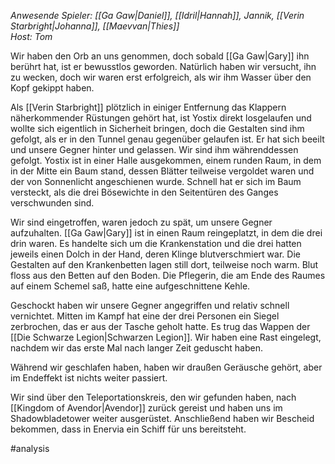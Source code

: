 _Anwesende Spieler: [[Ga Gaw|Daniel]], [[Idril|Hannah]], Jannik, [[Verin Starbright|Johanna]], [[Maevvan|Thies]]_  
_Host: Tom_

Wir haben den Orb an uns genommen, doch sobald [[Ga Gaw|Gary]] ihn berührt hat, ist er bewusstlos geworden. Natürlich haben wir versucht, ihn zu wecken, doch wir waren erst erfolgreich, als wir ihm Wasser über den Kopf gekippt haben.

Als [[Verin Starbright]] plötzlich in einiger Entfernung das Klappern näherkommender Rüstungen gehört hat, ist Yostix direkt losgelaufen und wollte sich eigentlich in Sicherheit bringen, doch die Gestalten sind ihm gefolgt, als er in den Tunnel genau gegenüber gelaufen ist. Er hat sich beeilt und unsere Gegner hinter und gelassen. Wir sind ihm währenddessen gefolgt. Yostix ist in einer Halle ausgekommen, einem runden Raum, in dem in der Mitte ein Baum stand, dessen Blätter teilweise vergoldet waren und der von Sonnenlicht angeschienen wurde. Schnell hat er sich im Baum versteckt, als die drei Bösewichte in den Seitentüren des Ganges verschwunden sind.

Wir sind eingetroffen, waren jedoch zu spät, um unsere Gegner aufzuhalten. [[Ga Gaw|Gary]] ist in einen Raum reingeplatzt, in dem die drei drin waren. Es handelte sich um die Krankenstation und die drei hatten jeweils einen Dolch in der Hand, deren Klinge blutverschmiert war. Die Gestalten auf den Krankenbetten lagen still dort, teilweise noch warm. Blut floss aus den Betten auf den Boden. Die Pflegerin, die am Ende des Raumes auf einem Schemel saß, hatte eine aufgeschnittene Kehle.  

Geschockt haben wir unsere Gegner angegriffen und relativ schnell vernichtet. Mitten im Kampf hat eine der drei Personen ein Siegel zerbrochen, das er aus der Tasche geholt hatte. Es trug das Wappen der [[Die Schwarze Legion|Schwarzen Legion]]. Wir haben eine Rast eingelegt, nachdem wir das erste Mal nach langer Zeit geduscht haben.

Während wir geschlafen haben, haben wir draußen Geräusche gehört, aber im Endeffekt ist nichts weiter passiert.

Wir sind über den Teleportationskreis, den wir gefunden haben, nach [[Kingdom of Avendor|Avendor]]  zurück gereist und haben uns im Shadowbladetower weiter ausgerüstet. Anschließend haben wir Bescheid bekommen, dass in Enervia ein Schiff für uns bereitsteht.

#analysis